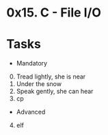 # 0x15. C - File I/O

# Tasks

* Mandatory

0. Tread lightly, she is near
1. Under the snow
2. Speak gently, she can hear
3. cp

* Advanced

4. elf
